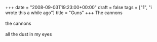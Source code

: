 +++
date = "2008-09-03T19:23:00+00:00"
draft = false
tags = ["1", "i wrote this a while ago"]
title = "Guns"
+++
The cannons<br/><br/>the cannons<br/><br/>all the dust in my eyes<div class="blogger-post-footer"><img width='1' height='1' src='https://blogger.googleusercontent.com/tracker/5693059957647979680-7374682777466630346?l=cosmiccowbell.blogspot.com' alt='' /></div>